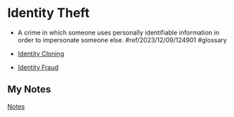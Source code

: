 # Identity Theft
- A crime in which someone uses personally identifiable information in order to impersonate someone else. #ref/2023/12/09/124901 #glossary

- [Identity Cloning](identity-cloning.md)
- [Identity Fraud](identity-fraud.md)
## My Notes
[Notes](mynotes/identity-theft-notes.md)
